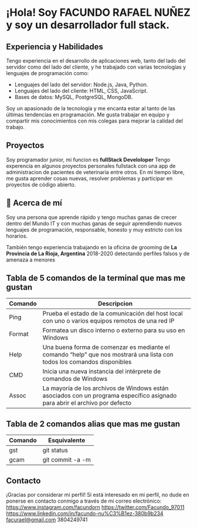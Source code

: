 # ¡Hola! Soy FACUNDO RAFAEL NUÑEZ y soy un desarrollador full stack.

## Experiencia y Habilidades

Tengo experiencia en el desarrollo de aplicaciones web, tanto del lado del servidor como del lado del cliente, y he trabajado con varias tecnologías y lenguajes de programación como:
 * Lenguajes del lado del servidor: Node.js, Java, Python.
 <i class="fa-brands fa-js"></i>   <i class="fa-brands fa-python"></i>  <i class="fa-brands fa-java"></i> 
 * Lenguajes del lado del cliente: HTML, CSS, JavaScript.
 <i class="fa-brands fa-js"></i>   <i class="fa-brands fa-html5"></i>  <i class="fa-brands fa-css3-alt"></i>
 * Bases de datos: MySQL, PostgreSQL, MongoDB.
 

Soy un apasionado de la tecnología y me encanta estar al tanto de las últimas tendencias en programación. Me gusta trabajar en equipo y compartir mis conocimientos con mis colegas para mejorar la calidad del trabajo.

## Proyectos
Soy programador junior, mi funcion es **fullStack Develoloper** Tengo experencia en algunos proyectos personales fullstack con una app de administracion de pacientes de veterinaria entre otros.
En mi tiempo libre, me gusta aprender cosas nuevas, resolver problemas y participar en proyectos de código abierto.

## 🚀 Acerca de mí
Soy una persona que aprende rápido y tengo muchas ganas de crecer dentro del Mundo IT y con muchas ganas de seguir aprendiendo nuevos lenguajes de programación, responsable, honesto y muy estricto con los horarios.

También tengo experiencia trabajando en la oficina de grooming de **La Provincia de La Rioja, Argentina** 2018-2020 detectando perfiles falsos y de amenaza a menores

## Tabla de 5 comandos de la terminal que mas me gustan

| Comando | Descripcion |
| ------ | ------ |
| Ping | Prueba el estado de la comunicación del host local con uno o varios equipos remotos de una red IP | 
| Format | Formatea un disco interno o externo para su uso en Windows | 
|Help | Una buena forma de comenzar es mediante el comando “help” que nos mostrará una lista con todos los comandos disponibles | 
| CMD |  Inicia una nueva instancia del intérprete de comandos de Windows | 
| Assoc | La mayoría de los archivos de Windows están asociados con un programa específico asignado para abrir el archivo por defecto | 

## Tabla de 2 comandos alias que mas me gustan
| Comando | Esquivalente |
| ------ | ------ |
| gst | git status | 
| gcam | git commit -a -m | 

## Contacto
¡Gracias por considerar mi perfil! Si está interesado en mi perfil, no dude en ponerse en contacto conmigo a través de mi correo electrónico: 
<i class="fa-brands fa-instagram"></i>  https://www.instagram.com/facundorn
<i class="fa-brands fa-square-twitter"></i>  https://twitter.com/Facundo_97011
<i class="fa-brands fa-linkedin-in"></i>  https://www.linkedin.com/in/facundo-nu%C3%B1ez-380b9b234
<i class="fa-solid fa-envelope"></i>  facurael@gmail.com
<i class="fa-brands fa-whatsapp"></i> 3804249741

